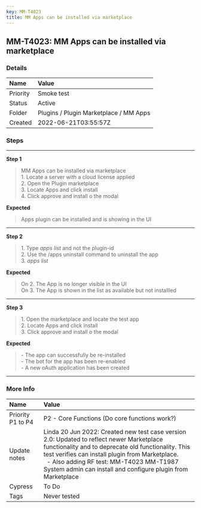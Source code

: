 ```yaml
---
key: MM-T4023
title: MM Apps can be installed via marketplace
---
```


## MM-T4023: MM Apps can be installed via marketplace

### Details

| Name     | Value                                  |
| :------- | :------------------------------------- |
| Priority | Smoke test                             |
| Status   | Active                                 |
| Folder   | Plugins / Plugin Marketplace / MM Apps |
| Created  | 2022-06-21T03:55:57Z                   |

### Steps

<hr/>

**Step 1**

> <article>MM Apps can be installed via marketplace &nbsp;<br>1. Locate a server with a cloud license applied<br>2. Open the Plugin marketplace<br>3. Locate Apps and click install<br>4. Click approve and install o the modal</article>

**Expected**

> <article>Apps plugin can be installed and is showing in the UI</article>

<hr/>

**Step 2**

> <article>1. Type <em>apps list</em> and not the plugin-id<br>2. Use the /apps uninstall command to uninstall the app<br>3. <em>apps list</em>&nbsp;</article>

**Expected**

> <article>On 2. The App is no longer visible in the UI <br>On 3. The App is shown in the list as available but not installled</article>

<hr/>

**Step 3**

> <article>1. Open the marketplace and locate the test app<br>2. Locate Apps and click install<br>3. Click approve and install o the modal</article>

**Expected**

> <article>- The app can successfully be re-installed<br>- The bot for the app has been re-enabled<br>- A new oAuth application has been created</article>

<hr/>

### More Info

| Name              | Value                                                                                                                                                                                                                                                                                                               |
| :---------------- | :------------------------------------------------------------------------------------------------------------------------------------------------------------------------------------------------------------------------------------------------------------------------------------------------------------------ |
| Priority P1 to P4 | P2 - Core Functions (Do core functions work?)                                                                                                                                                                                                                                                                       |
| Update notes      | Linda 20 Jun 2022: Created new test case version 2.0: Updated to reflect newer Marketplace functionality and to deprecate old functionality. This test verifies can install plugin from Marketplace.<br />  - Also adding RF test: MM-T4023 MM-T1987 System admin can install and configure plugin from Marketplace |
| Cypress           | To Do                                                                                                                                                                                                                                                                                                               |
| Tags              | Never tested                                                                                                                                                                                                                                                                                                        |
